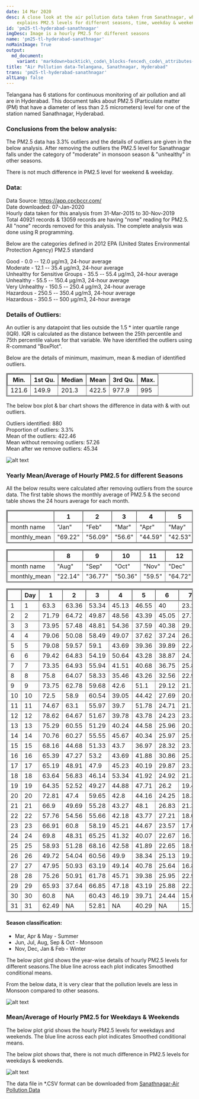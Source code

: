 ```yaml
---
date: 14 Mar 2020
desc: A close look at the air pollution data taken from Sanathnagar, which
    explains PM2.5 levels for different seasons, time, weekday & weekend
id: 'pm25-tl-hyderabad-sanathnagar'
imgDesc: Image is a hourly PM2.5 for different seasons
name: 'pm25-tl-hyderabad-sanathnagar'
noMainImage: True
output:
  md_document:
    variant: 'markdown+backtick\_code\_blocks-fenced\_code\_attributes-header\_attributes'
title: "Air Pollution data-Telangana, Sanathnagar, Hyderabad"
trans: 'pm25-tl-hyderabad-sanathnagar'
altLang: false
---
```

<div>
    <adsbygoogle />
</div>
<Adsense
          data-ad-client="ca-pub-3042269102042405"
          data-ad-slot="1234567890"
/>

Telangana has 6 stations for continuous monitoring of air pollution and
all are in Hyderabad. This document talks about PM2.5 (Particulate
matter (PM) that have a diameter of less than 2.5 micrometers) level for
one of the station named Sanathnagar, Hyderabad.

### Conclusions from the below analysis:

The PM2.5 data has 3.3% outliers and the details of outliers are given
in the below analysis. After removing the outliers the PM2.5 level for
Sanathnagar falls under the category of "moderate" in monsoon season &
"unhealthy" in other seasons.

There is not much difference in PM2.5 level for weekend & weekday.

### Data:

Data Source: <https://app.cpcbccr.com/>\
Date downloaded: 07-Jan-2020\
Hourly data taken for this analysis from 31-Mar-2015 to 30-Nov-2019\
Total 40921 records & 13059 records are having "none" reading for PM2.5.
All "none" records removed for this analysis. The complete analysis was
done using R programming.

Below are the categories defined in 2012 EPA (United States
Environmental Protection Agency) PM2.5 standard

Good - 0.0 -- 12.0 µg/m3, 24-hour average\
Moderate - 12.1 -- 35.4 µg/m3, 24-hour average\
Unhealthy for Sensitive Groups - 35.5 -- 55.4 µg/m3, 24-hour average\
Unhealthy - 55.5 -- 150.4 µg/m3, 24-hour average\
Very Unhealthy - 150.5 -- 250.4 µg/m3, 24-hour average\
Hazardous - 250.5 -- 350.4 µg/m3, 24-hour average\
Hazardous - 350.5 -- 500 µg/m3, 24-hour average

### Details of Outliers:

An outlier is any datapoint that lies outside the 1.5 \* inter quartile
range (IQR). IQR is calculated as the distance between the 25th
percentile and 75th percentile values for that variable. We have
identified the outliers using R-command "BoxPlot".

Below are the details of minimum, maximum, mean & median of identified
outliers.

<div class="lowfont">

| Min.  | 1st Qu. | Median | Mean  | 3rd Qu. | Max. |
|-------|---------|--------|-------|---------|------|
| 121.6 | 149.9   | 201.3  | 422.5 | 977.9   | 995  |

</div>

The below box plot & bar chart shows the difference in data with & with
out outliers.

Outliers identified: 880\
Proportion of outliers: 3.3%\
Mean of the outliers: 422.46\
Mean without removing outliers: 57.26\
Mean after we remove outliers: 45.34

<!-- ![](/environment/pm25-tl-hyderabad-sanathnagar_files/figure-markdown/outlier-plots-1.png) -->
<img src="/environment/pm25-tl-hyderabad-sanathnagar_files/figure-markdown/outlier-plots-1.png" alt="alt text" class="blogs_image">

### Yearly Mean/Average of Hourly PM2.5 for different Seasons

All the below results were calculated after removing outliers from the
source data. The first table shows the monthly average of PM2.5 & the
second table shows the 24 hours average for each month.

<div class="lowfont">

|              | 1         | 2           | 3        | 4            | 5           | 6       | 7       |
|--------------|-----------|-------------|----------|--------------|-------------|---------|---------|
| month name   | "Jan" | "Feb"  | "Mar"  | "Apr"      | "May"       | "Jun"  | "Jul"  |
| monthly_mean | "69.22"   | "56.09"     | "56.6"   | "44.59"      | "42.53"     | "29.21" | "22.07" |


|              | 8         | 9           | 10       | 11           | 12          |
|--------------|-----------|-------------|----------|--------------|-------------|
| month name   | "Aug"  | "Sep" | "Oct" | "Nov" |  "Dec" |
| monthly_mean | "22.14"   | "36.77"     | "50.36"  | "59.5"       | "64.72"     |


|    | Day | 1     | 2     | 3     | 4     | 5     | 6     | 7     | 8     | 9     | 10    | 11    | 12    |
|----|-----|-------|-------|-------|-------|-------|-------|-------|-------|-------|-------|-------|-------|
| 1  | 1   | 63.3  | 63.36 | 53.34 | 45.13 | 46.55 | 40    | 23.26 | 15.07 | 29.96 | 52.88 | 40.03 | 61.3  |
| 2  | 2   | 71.79 | 64.72 | 49.87 | 48.56 | 43.39 | 45.05 | 27.73 | 15.48 | 34.34 | 33.52 | 40.38 | 60.18 |
| 3  | 3   | 73.95 | 57.48 | 48.81 | 54.36 | 37.59 | 40.38 | 29.16 | 14.12 | 27.9  | 37.53 | 38.09 | 67.03 |
| 4  | 4   | 79.06 | 50.08 | 58.49 | 49.07 | 37.62 | 37.24 | 26.28 | 16.33 | 35.67 | 42.85 | 47.72 | 70.44 |
| 5  | 5   | 79.08 | 59.57 | 59.1  | 43.69 | 39.36 | 39.89 | 22.41 | 15.86 | 29.59 | 46.7  | 45.72 | 67.03 |
| 6  | 6   | 79.42 | 64.83 | 54.19 | 50.64 | 43.28 | 38.87 | 24.77 | 17.79 | 33.01 | 51.08 | 51.74 | 69.16 |
| 7  | 7   | 73.35 | 64.93 | 55.94 | 41.51 | 40.68 | 36.75 | 25.82 | 17.6  | 28.68 | 57.06 | 56.43 | 76.79 |
| 8  | 8   | 75.8  | 64.07 | 58.33 | 35.46 | 43.26 | 32.56 | 22.93 | 18.82 | 26.53 | 58.9  | 56.75 | 76.15 |
| 9  | 9   | 73.75 | 62.78 | 59.68 | 42.6  | 51.1  | 29.12 | 21.78 | 19.06 | 31.22 | 60.66 | 60.19 | 68.2  |
| 10 | 10  | 72.5  | 58.9  | 60.54 | 39.05 | 44.42 | 27.69 | 20.56 | 17.24 | 33.52 | 53.93 | 60.57 | 59.42 |
| 11 | 11  | 74.67 | 63.1  | 55.97 | 39.7  | 51.78 | 24.71 | 21.74 | 19.68 | 34.32 | 50.67 | 54.57 | 56.39 |
| 12 | 12  | 78.62 | 64.67 | 51.67 | 39.78 | 43.78 | 24.23 | 23.36 | 16.42 | 35.2  | 53.37 | 64.88 | 65.11 |
| 13 | 13  | 75.29 | 60.55 | 51.29 | 40.24 | 44.58 | 25.96 | 20.22 | 23.12 | 32.97 | 51.31 | 64.16 | 62.06 |
| 14 | 14  | 70.76 | 60.27 | 55.55 | 45.67 | 40.34 | 25.97 | 25.56 | 24.06 | 33.85 | 55.89 | 63.95 | 57.3  |
| 15 | 15  | 68.16 | 44.68 | 51.33 | 43.7  | 36.97 | 28.32 | 23.76 | 23.12 | 39.9  | 58.83 | 64.65 | 60.81 |
| 16 | 16  | 65.39 | 47.27 | 53.2  | 43.69 | 41.88 | 30.86 | 25.31 | 21.4  | 41.04 | 56.05 | 61.18 | 65.17 |
| 17 | 17  | 65.19 | 48.91 | 47.9  | 45.23 | 40.19 | 29.87 | 23.28 | 24.04 | 29.66 | 44.88 | 44.68 | 59.63 |
| 18 | 18  | 63.64 | 56.83 | 46.14 | 53.34 | 41.92 | 24.92 | 21.37 | 27.57 | 33.05 | 44.45 | 42.68 | 51.29 |
| 19 | 19  | 64.35 | 52.52 | 49.27 | 44.88 | 47.71 | 26.2  | 19.45 | 23.25 | 36.48 | 44.93 | 51.03 | 45.62 |
| 20 | 20  | 72.81 | 47.4  | 59.65 | 42.8  | 44.16 | 24.25 | 18.39 | 25.44 | 41.96 | 53.96 | 57.39 | 48.39 |
| 21 | 21  | 66.9  | 49.69 | 55.28 | 43.27 | 48.1  | 26.83 | 21.34 | 20.62 | 41.13 | 46.55 | 60.84 | 57.9  |
| 22 | 22  | 57.76 | 54.56 | 55.66 | 42.18 | 43.77 | 27.21 | 18.09 | 22.2  | 39.47 | 63.84 | 66.58 | 65.19 |
| 23 | 23  | 66.91 | 60.8  | 58.19 | 45.21 | 44.67 | 23.57 | 17.06 | 30.08 | 37.04 | 57.78 | 68.8  | 64.94 |
| 24 | 24  | 69.8  | 48.31 | 65.25 | 41.32 | 40.07 | 22.67 | 16.75 | 31.61 | 36.39 | 51.83 | 70.56 | 73.5  |
| 25 | 25  | 58.93 | 51.28 | 68.16 | 42.58 | 41.89 | 22.65 | 18.91 | 30.6  | 36.67 | 50.74 | 77.5  | 76.71 |
| 26 | 26  | 49.72 | 54.04 | 60.56 | 49.9  | 38.34 | 25.13 | 19.28 | 22.33 | 44.8  | 49.05 | 81.05 | 80.31 |
| 27 | 27  | 47.95 | 50.93 | 63.19 | 49.14 | 40.78 | 25.64 | 16.85 | 30.25 | 42.07 | 53.49 | 80.2  | 74.77 |
| 28 | 28  | 75.26 | 50.91 | 61.78 | 45.71 | 39.38 | 25.95 | 22.94 | 29.74 | 49.29 | 53.74 | 81.91 | 69.78 |
| 29 | 29  | 65.93 | 37.64 | 66.85 | 47.18 | 43.19 | 25.88 | 22.23 | 25.9  | 50.81 | 45.61 | 70.01 | 68.36 |
| 30 | 30  | 60.8  | NA    | 60.43 | 46.19 | 39.71 | 24.44 | 15.09 | 23.42 | 61.86 | 47.34 | 63.03 | 68.44 |
| 31 | 31  | 62.49 | NA    | 52.81 | NA    | 40.29 | NA    | 15.79 | 27.97 | NA    | 43.27 | NA    | 64.86 |

</div>

#### Season classification:

-   Mar, Apr & May - Summer
-   Jun, Jul, Aug, Sep & Oct - Monsoon
-   Nov, Dec, Jan & Feb - Winter

The below plot gird shows the year-wise details of hourly PM2.5 levels
for different seasons.The blue line across each plot indicates Smoothed
conditional means.

From the below data, it is very clear that the pollution levels are less
in Monsoon compared to other seasons.

<!-- ![](/environment/pm25-tl-hyderabad-sanathnagar_files/figure-markdown/MeanofHourly-1.png) -->
<img src="/environment/pm25-tl-hyderabad-sanathnagar_files/figure-markdown/MeanofHourly-1.png" alt="alt text" class="blogs_image">


### Mean/Average of Hourly PM2.5 for Weekdays & Weekends

The below plot grid shows the hourly PM2.5 levels for weekdays and
weekends. The blue line across each plot indicates Smoothed conditional
means.

The below plot shows that, there is not much difference in PM2.5 levels
for weekdays & weekends.

<!-- ![](/environment/pm25-tl-hyderabad-sanathnagar_files/figure-markdown/MeanofWeekdaytype-1.png) -->
<img src="/environment/pm25-tl-hyderabad-sanathnagar_files/figure-markdown/MeanofWeekdaytype-1.png" alt="alt text" class="blogs_image">

The data file in \*.CSV format can be downloaded from [Sanathnagar-Air Pollution Data](http://thedatatalks.in/datas/environment/TL_Sanathnagar_Hyderabad.csv)

<style>
table{
    border-collapse: collapse;
    border-spacing: 0;
    border:2px solid gray;
}

th{
    border:2px solid gray;
}

td{
    border:1px solid gray;
}


</style>